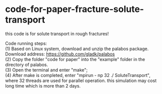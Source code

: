 # code-for-paper-fracture-solute-transport
this code is for solute transport in  rough fractures!

Code running steps:            
(1) Based on Linux system, download and unzip the palabos package. Download address: https://github.com/gladk/palabos            
(2) Copy the folder "code for paper" into the "example" folder in the directory of palabos.            
(3) Open the terminal and enter "make";            
(4) After make is completed, enter "mpirun - np 32 ./ SoluteTransport", where 32 threads are used for parallel operation.
this simulation may cost long time which is more than 2 days.
